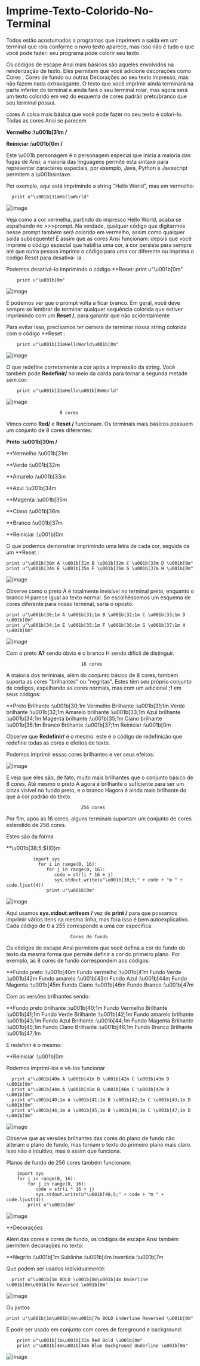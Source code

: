 # Imprime-Texto-Colorido-No-Terminal
Todos estão acostumados a programas que imprimem a saída em um terminal que rola conforme o novo texto aparece, mas isso não é tudo o que você pode fazer: seu programa pode colorir seu texto. 





Os códigos de escape Ansi mais básicos são aqueles envolvidos na renderização de texto. 
Eles permitem que você adicione decorações como Cores , Cores de fundo ou outras Decorações ao 
seu texto impresso, mas não fazem nada extravagante. O texto que você imprimir ainda terminará 
na parte inferior do terminal e ainda fará o seu terminal rolar, mas agora será um texto colorido 
em vez do esquema de cores padrão preto/branco que seu terminal possui.

cores
A coisa mais básica que você pode fazer no seu texto é colori-lo. Todas as cores Ansi se parecem

**Vermelho :\u001b[31m  /**

**Reiniciar :\u001b[0m  /**

Este \u001b personagem é o personagem especial que inicia a maioria das fugas de Ansi; 
a maioria das linguagens permite esta sintaxe para representar caracteres especiais, 
por exemplo, Java, Python e Javascript permitem a \u001bsintaxe.




Por exemplo, aqui está imprimindo a string "Hello World", mas em vermelho:

      print u"\u001b[31mHelloWorld"


![image](https://user-images.githubusercontent.com/123842272/230732542-ab4a38b0-ecf1-489d-97ed-3831ba484418.png)


Veja como a cor vermelha, partindo do impresso Hello World, acaba se espalhando no >>>prompt. Na verdade, qualquer código que digitarmos nesse prompt também será colorido em vermelho, assim como qualquer saída subsequente! É assim que as cores Ansi funcionam: depois que você imprime o código especial que habilita uma cor, a cor persiste para sempre até que outra pessoa imprima o código para uma cor diferente ou imprima o código Reset para desativá- la .

Podemos desativá-lo imprimindo o código **Reset:  print u"\u001b[0m"

        print u"\u001b[0m"


![image](https://user-images.githubusercontent.com/123842272/230732549-2c34fba6-5e22-4674-931b-c28c980ad9f7.png)


E podemos ver que o prompt volta a ficar branco. Em geral, você deve sempre se lembrar de terminar qualquer sequência colorida que estiver imprimindo com um **Reset /**, para garantir que não acidentalmente

Para evitar isso, precisamos ter certeza de terminar nossa string colorida com o código **Reset :

        print u"\u001b[31mHelloWorld\u001b[0m"

![image](https://user-images.githubusercontent.com/123842272/230732556-7835f800-1493-4b54-912f-d01c62059710.png)

O que redefine corretamente a cor após a impressão da string. Você também pode **Redefinir/** no meio da corda para tornar a segunda metade sem cor:

        print u"\u001b[31mHello\u001b[0mWorld"

![image](https://user-images.githubusercontent.com/123842272/230732559-d08fbf2e-88f1-4475-878d-4003d44fdef6.png)


                        8 cores
                     
Vimos como **Red/** e **Reset /** funcionam. Os terminais mais básicos possuem um conjunto de 8 cores diferentes:

**Preto :\u001b[30m /**

**Vermelho :\u001b[31m
  
  **Verde :\u001b[32m
  
  **Amarelo :\u001b[33m
  
  **Azul :\u001b[34m
  
  **Magenta :\u001b[35m
  
  **Ciano :\u001b[36m
  
  **Branco :\u001b[37m
  
  **Reiniciar :\u001b[0m 

O que podemos demonstrar imprimindo uma letra de cada cor, seguida de um **Reset :

    print u"\u001b[30m A \u001b[31m B \u001b[32m C \u001b[33m D \u001b[0m"
    print u"\u001b[34m E \u001b[35m F \u001b[36m G \u001b[37m H \u001b[0m"


![image](https://user-images.githubusercontent.com/123842272/230732574-62ac3e27-7b0a-44b2-8d97-6cfc4adc6025.png)



Observe como o preto A é totalmente invisível no terminal preto, enquanto o branco H parece igual ao texto normal. Se escolhêssemos um esquema de cores diferente para nosso terminal, seria o oposto:

    print u"\u001b[30;1m A \u001b[31;1m B \u001b[32;1m C \u001b[33;1m D \u001b[0m"
    print u"\u001b[34;1m E \u001b[35;1m F \u001b[36;1m G \u001b[37;1m H \u001b[0m"

![image](https://user-images.githubusercontent.com/123842272/230732589-f53ad8e2-230b-4854-8cf7-5c08d4a92f57.png)


Com o preto **A?** sendo óbvio e o branco H sendo difícil de distinguir.

                                16 cores
                                
A maioria dos terminais, além do conjunto básico de 8 cores, também suporta as cores "brilhantes" ou "negritas". Estes têm seu próprio conjunto de códigos, espelhando as cores normais, mas com um adicional ;1 em seus códigos:

**Preto Brilhante :\u001b[30;1m
  Vermelho Brilhante :\u001b[31;1m
  Verde brilhante :\u001b[32;1m
  Amarelo brilhante :\u001b[33;1m
  Azul brilhante :\u001b[34;1m
  Magenta brilhante :\u001b[35;1m
  Ciano brilhante :\u001b[36;1m
  Branco Brilhante :\u001b[37;1m
  Reiniciar :\u001b[0m

Observe que **Redefinir/** é o mesmo: este é o código de redefinição que redefine todas as cores e efeitos de texto.

Podemos imprimir essas cores brilhantes e ver seus efeitos:

![image](https://user-images.githubusercontent.com/123842272/230732597-65313cea-ead5-40d7-8bd7-0a0ef724deb9.png)

E veja que eles são, de fato, muito mais brilhantes que o conjunto básico de 8 cores. Até mesmo o preto A agora é brilhante o suficiente para ser um cinza visível no fundo preto, e o branco Hagora é ainda mais brilhante do que a cor padrão do texto.

            
            
                                256 cores

Por fim, após as 16 cores, alguns terminais suportam um conjunto de cores estendido de 256 cores.

Estes são da forma

**\u001b[38;5;${ID}m

              import sys
                for i in range(0, 16):
                   for j in range(0, 16):
                      code = str(i * 16 + j)
                      sys.stdout.write(u"\u001b[38;5;" + code + "m " + code.ljust(4))
                   print u"\u001b[0m"
    

![image](https://user-images.githubusercontent.com/123842272/230732655-8d3c4cc5-7488-4a7c-a5c5-2f7513a9e30e.png)


Aqui usamos **sys.stdout.writeem /** vez de **print /** para que possamos imprimir vários itens na mesma linha, mas fora isso é bem autoexplicativo. Cada código de 0 a 255 corresponde a uma cor específica.


                            Cores de fundo

Os códigos de escape Ansi permitem que você defina a cor do fundo do texto da mesma forma que permite definir a cor do primeiro plano. Por exemplo, as 8 cores de fundo correspondem aos códigos:

**Fundo preto :\u001b[40m
  Fundo vermelho :\u001b[41m
  Fundo Verde :\u001b[42m
  Fundo amarelo :\u001b[43m
  Fundo Azul :\u001b[44m
  Fundo Magenta :\u001b[45m
  Fundo Ciano :\u001b[46m
  Fundo Branco :\u001b[47m
  
  Com as versões brilhantes sendo:

**Fundo preto brilhante :\u001b[40;1m
  Fundo Vermelho Brilhante :\u001b[41;1m
  Fundo Verde Brilhante :\u001b[42;1m
  Fundo amarelo brilhante :\u001b[43;1m
  Fundo Azul Brilhante :\u001b[44;1m
  Fundo Magenta Brilhante :\u001b[45;1m
  Fundo Ciano Brilhante :\u001b[46;1m
  Fundo Branco Brilhante :\u001b[47;1m
  
  E redefinir é o mesmo:

**Reiniciar :\u001b[0m

Podemos imprimi-los e vê-los funcionar

      print u"\u001b[40m A \u001b[41m B \u001b[42m C \u001b[43m D \u001b[0m"
      print u"\u001b[44m A \u001b[45m B \u001b[46m C \u001b[47m D \u001b[0m"
      print u"\u001b[40;1m A \u001b[41;1m B \u001b[42;1m C \u001b[43;1m D \u001b[0m"
      print u"\u001b[44;1m A \u001b[45;1m B \u001b[46;1m C \u001b[47;1m D \u001b[0m"

![image](https://user-images.githubusercontent.com/123842272/230732687-4e8d2b6c-e330-4d68-8e6f-ae753c7674fd.png)



Observe que as versões brilhantes das cores do plano de fundo não alteram o plano de fundo, mas tornam o texto do primeiro plano mais claro. Isso não é intuitivo, mas é assim que funciona.

Planos de fundo de 256 cores também funcionam:

        import sys
        for i in range(0, 16):
            for j in range(0, 16):
               code = str(i * 16 + j)
               sys.stdout.write(u"\u001b[48;5;" + code + "m " + code.ljust(4))
            print u"\u001b[0m"

![image](https://user-images.githubusercontent.com/123842272/230732714-bc4e83df-a88b-45b1-b7f7-c2fe0567c832.png)



**Decorações

Além das cores e cores de fundo, os códigos de escape Ansi também permitem decorações no texto:

**Negrito :\u001b[1m
  Sublinhe :\u001b[4m
  Invertida :\u001b[7m
  
  Que podem ser usados individualmente:

      print u"\u001b[1m BOLD \u001b[0m\u001b[4m Underline \u001b[0m\u001b[7m Reversed \u001b[0m"

![image](https://user-images.githubusercontent.com/123842272/230732733-7e388464-3103-4279-a49c-aeefb4c22dec.png)

Ou juntos

    print u"\u001b[1m\u001b[4m\u001b[7m BOLD Underline Reversed \u001b[0m"


E pode ser usado em conjunto com cores de foreground e background:

        print u"\u001b[1m\u001b[31m Red Bold \u001b[0m"
        print u"\u001b[4m\u001b[44m Blue Background Underline \u001b[0m"




![image](https://user-images.githubusercontent.com/123842272/230732489-0097b4de-2b2e-40a4-b71d-1693a270711c.png)


